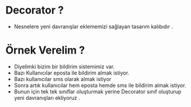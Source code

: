 # Decorator ? 
* Nesnelere yeni davranışlar eklememizi sağlayan tasarım kalıbıdır .

# Örnek Verelim ? 
* Diyelimki bizim bir bildirim sistemimiz var.
* Bazı Kullanıcılar eposta ile bildirim almak istiyor.
* Bazı kullanıcılar sms olarak almak istiyor 
* Sonra artık kullanıcılar hem eposta hemde sms ile bildirim almak istiyor.
* Bunun için tek tek sınıflar oluşturmak yerine Decorator sınıf oluşturup yeni 
davranışları ekliyoruz .
